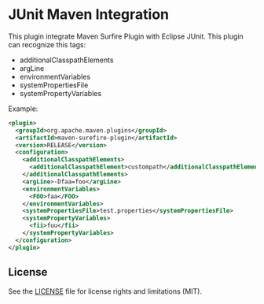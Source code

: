 # JUnit Maven Integration

This plugin integrate Maven Surfire Plugin with Eclipse JUnit. This plugin can
recognize this tags:

* additionalClasspathElements
* argLine
* environmentVariables
* systemPropertiesFile
* systemPropertyVariables

Example:

```xml
<plugin>
  <groupId>org.apache.maven.plugins</groupId>
  <artifactId>maven-surefire-plugin</artifactId>
  <version>RELEASE</version>
  <configuration>
    <additionalClasspathElements>
      <additionalClasspathElement>custompath</additionalClasspathElement>
    </additionalClasspathElements>
    <argLine>-Dfaa=foo</argLine>
    <environmentVariables>
      <FOO>faa</FOO>
    </environmentVariables>
    <systemPropertiesFile>test.properties</systemPropertiesFile>
    <systemPropertyVariables>
      <fii>fuu</fii>
    </systemPropertyVariables>
  </configuration>
</plugin>
```

## License

See the [LICENSE](LICENSE.md) file for license rights and limitations (MIT).